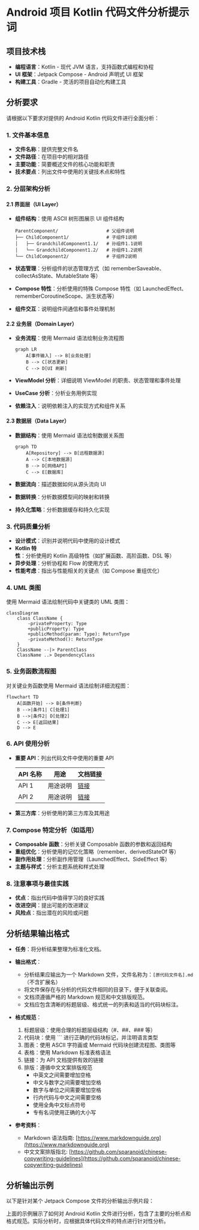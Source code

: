 # Android 项目 Kotlin 代码文件分析提示词

## 项目技术栈

- **编程语言**：Kotlin - 现代 JVM 语言，支持函数式编程和协程
- **UI 框架**：Jetpack Compose - Android 声明式 UI 框架
- **构建工具**：Gradle - 灵活的项目自动化构建工具

## 分析要求

请根据以下要求对提供的 Android Kotlin 代码文件进行全面分析：

### 1. 文件基本信息

- **文件名称**：提供完整文件名
- **文件路径**：在项目中的相对路径
- **主要功能**：简要概述文件的核心功能和职责
- **技术要点**：列出文件中使用的关键技术点和特性

### 2. 分层架构分析

#### 2.1 界面层（UI Layer）

- **组件结构**：使用 ASCII 树形图展示 UI 组件结构

  ```plaintext
  ParentComponent/                  # 父组件说明
  ├── ChildComponent1/              # 子组件1说明
  │   ├── GrandchildComponent1.1/   # 孙组件1.1说明
  │   └── GrandchildComponent1.2/   # 孙组件1.2说明
  └── ChildComponent2/              # 子组件2说明
  ```

- **状态管理**：分析组件的状态管理方式（如 rememberSaveable、collectAsState、MutableState 等）
- **Compose 特性**：分析使用的特殊 Compose 特性（如 LaunchedEffect、rememberCoroutineScope、派生状态等）
- **组件交互**：说明组件间通信和事件处理机制

#### 2.2 业务层（Domain Layer）

- **业务流程**：使用 Mermaid 语法绘制业务流程图

  ```mermaid
  graph LR
      A[事件输入] --> B[业务处理]
      B --> C[状态更新]
      C --> D[UI 刷新]
  ```

- **ViewModel 分析**：详细说明 ViewModel 的职责、状态管理和事件处理
- **UseCase 分析**：分析业务用例实现
- **依赖注入**：说明依赖注入的实现方式和组件关系

#### 2.3 数据层（Data Layer）

- **数据结构**：使用 Mermaid 语法绘制数据关系图

  ```mermaid
  graph TD
      A[Repository] --> B[远程数据源]
      A --> C[本地数据源]
      B --> D[网络API]
      C --> E[数据库]
  ```

- **数据流向**：描述数据如何从源头流向 UI
- **数据转换**：分析数据模型间的映射和转换
- **持久化策略**：分析数据缓存和持久化实现

### 3. 代码质量分析

- **设计模式**：识别并说明代码中使用的设计模式
- **Kotlin 特性**：分析使用的 Kotlin 高级特性（如扩展函数、高阶函数、DSL 等）
- **异步处理**：分析协程和 Flow 的使用方式
- **性能考虑**：指出与性能相关的关键点（如 Compose 重组优化）

### 4. UML 类图

使用 Mermaid 语法绘制代码中关键类的 UML 类图：

```mermaid
classDiagram
    class ClassName {
        -privateProperty: Type
        +publicProperty: Type
        +publicMethod(param: Type): ReturnType
        -privateMethod(): ReturnType
    }
    ClassName --|> ParentClass
    ClassName ..> DependencyClass
```

### 5. 业务函数流程图

对关键业务函数使用 Mermaid 语法绘制详细流程图：

```mermaid
flowchart TD
    A[函数开始] --> B{条件判断}
    B -->|条件1| C[处理1]
    B -->|条件2| D[处理2]
    C --> E[返回结果]
    D --> E
```

### 6. API 使用分析

- **重要 API**：列出代码文件中使用的重要 API

  | API 名称 | 用途 | 文档链接 |
  |---------|------|---------|
  | API 1   | 用途说明 | [链接](https://example.com) |
  | API 2   | 用途说明 | [链接](https://example.com) |

- **第三方库**：分析使用的第三方库及其用途

### 7. Compose 特定分析（如适用）

- **Composable 函数**：分析关键 Composable 函数的参数和返回结构
- **重组优化**：分析使用的记忆化策略（remember、derivedStateOf 等）
- **副作用处理**：分析副作用管理（LaunchedEffect、SideEffect 等）
- **主题与样式**：分析主题系统和样式处理

### 8. 注意事项与最佳实践

- **优点**：指出代码中值得学习的良好实践
- **改进空间**：提出可能的改进建议
- **风险点**：指出潜在的风险或问题

## 分析结果输出格式

- **任务**：将分析结果整理为标准化文档。
- **输出格式**：
  - 分析结果应输出为一个 Markdown 文件，文件名称为：`[原代码文件名].md`（不含扩展名）
  - 将文件保存在与分析的代码文件相同的目录下，便于关联查阅。
  - 文档须遵循严格的 Markdown 规范和中文排版规范。
  - 文档应包含清晰的标题层级、格式统一的列表和适当的代码块标注。

- **格式规范**：
  1. 标题层级：使用合理的标题层级结构（#、##、### 等）
  2. 代码块：使用 ``` 进行正确的代码块标记，并注明语言类型
  3. 图表：使用 ASCII 字符画或 Mermaid 代码块创建流程图、类图等
  4. 表格：使用 Markdown 标准表格语法
  5. 链接：为 API 文档提供有效的链接
  6. 排版：遵循中文文案排版规范
     - 中英文之间需要增加空格
     - 中文与数字之间需要增加空格
     - 数字与单位之间需要增加空格
     - 行内代码与中文之间需要空格
     - 使用全角中文标点符号
     - 专有名词使用正确的大小写

- **参考资料**：
  - Markdown 语法指南: [https://www.markdownguide.org](https://www.markdownguide.org)
  - 中文文案排版指北: [https://github.com/sparanoid/chinese-copywriting-guidelines](https://github.com/sparanoid/chinese-copywriting-guidelines)

## 分析输出示例

以下是针对某个 Jetpack Compose 文件的分析输出示例片段：



上面的示例展示了如何对 Android Kotlin 文件进行分析，包含了主要的分析点和格式规范。实际分析时，应根据具体代码文件的特点进行针对性分析。
